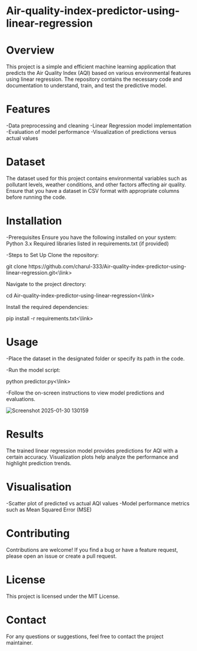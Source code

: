 # Air-quality-index-predictor-using-linear-regression

# Overview
  This project is a simple and efficient machine learning application that predicts the Air Quality Index (AQI) based on various environmental features using linear regression. The repository contains the 
  necessary code and documentation to understand, train, and test the predictive model.

# Features
  -Data preprocessing and cleaning
  -Linear Regression model implementation
  -Evaluation of model performance
  -Visualization of predictions versus actual values

# Dataset
  The dataset used for this project contains environmental variables such as pollutant levels, weather conditions, and other factors affecting air quality. Ensure that you have a dataset in CSV format with 
  appropriate columns before running the code.

# Installation
  -Prerequisites
   Ensure you have the following installed on your system:
   Python 3.x
   Required libraries listed in requirements.txt (if provided)

  -Steps to Set Up
   Clone the repository:
   <link>git clone https://github.com/charul-333/Air-quality-index-predictor-using-linear-regression.git<\link>

   Navigate to the project directory:
   <link>cd Air-quality-index-predictor-using-linear-regression<\link>

   Install the required dependencies:
   <link>pip install -r requirements.txt<\link>

# Usage
 -Place the dataset in the designated folder or specify its path in the code.

 -Run the model script:
  <link>python predictor.py<\link>

 -Follow the on-screen instructions to view model predictions and evaluations.

  ![Screenshot 2025-01-30 130159](https://github.com/user-attachments/assets/89399df0-96b4-48bb-9a64-d824db94968c)

# Results
  The trained linear regression model provides predictions for AQI with a certain accuracy. Visualization plots help analyze the performance and highlight prediction trends.

# Visualisation
  -Scatter plot of predicted vs actual AQI values
  -Model performance metrics such as Mean Squared Error (MSE)

# Contributing
  Contributions are welcome! If you find a bug or have a feature request, please open an issue or create a pull request.

# License
  This project is licensed under the MIT License.

# Contact
  For any questions or suggestions, feel free to contact the project maintainer.
